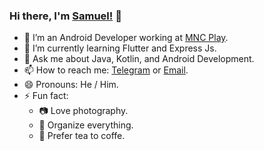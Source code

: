 ### Hi there, I'm [Samuel!](https://samuelbernard147.github.io/) 👋
<!--- 🔭 I’m currently working on a few Android projects. -->
- 🔭 I’m an Android Developer working at [MNC Play](https://www.mncplay.id). 
- 🌱 I’m currently learning Flutter and Express Js.
- 💬 Ask me about Java, Kotlin, and Android Development.
- 📫 How to reach me: [Telegram](https://t.me/SamuelBernard) or [Email](samuelbjeffersen@gmail.com).
- 😄 Pronouns: He / Him.
- ⚡ Fun fact:
  - :camera: Love photography.
  - :memo: Organize everything.
  - :tea: Prefer tea to coffe.
 <!-- - Working towards an Associate Android Developer Certification. -->

<!--
**SamuelBernard147/SamuelBernard147** is a ✨ _special_ ✨ repository because its `README.md` (this file) appears on your GitHub profile.

Here are some ideas to get you started:

- 🔭 I’m currently working on ...
- 🌱 I’m currently learning ...
- 👯 I’m looking to collaborate on ...
- 🤔 I’m looking for help with ...
- 💬 Ask me about ...
- 📫 How to reach me: ...
- 😄 Pronouns: ...
- ⚡ Fun fact: ...
-->
